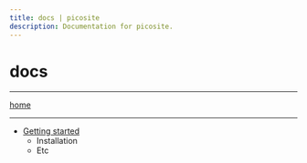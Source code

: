 ```yaml
---
title: docs | picosite
description: Documentation for picosite.
---
```

# docs

* * *

[home](/)

* * *

- [Getting started](/docs/getting-started)
  - Installation
  - Etc
